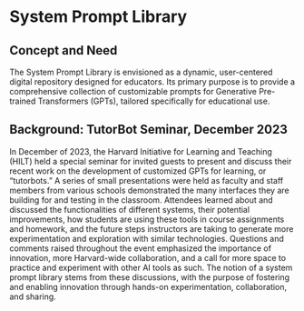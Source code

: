 # System Prompt Library

## Concept and Need
The System Prompt Library is envisioned as a dynamic, user-centered digital repository designed for educators. Its primary purpose is to provide a comprehensive collection of customizable prompts for Generative Pre-trained Transformers (GPTs), tailored specifically for educational use.

## Background: TutorBot Seminar, December 2023
In December of 2023, the Harvard Initiative for Learning and Teaching (HILT) held a special seminar for invited guests to present and discuss their recent work on the development of customized GPTs for learning, or “tutorbots.” A series of small presentations were held as faculty and staff members from various schools demonstrated the many interfaces they are building for and testing in the classroom. Attendees learned about and discussed the functionalities of different systems, their potential improvements, how students are using these tools in course assignments and homework, and the future steps instructors are taking to generate more experimentation and exploration with similar technologies. Questions and comments raised throughout the event emphasized the importance of innovation, more Harvard-wide collaboration, and a call for more space to practice and experiment with other AI tools as such. The notion of a system prompt library stems from these discussions, with the purpose of fostering and enabling innovation through hands-on experimentation, collaboration, and sharing. 
